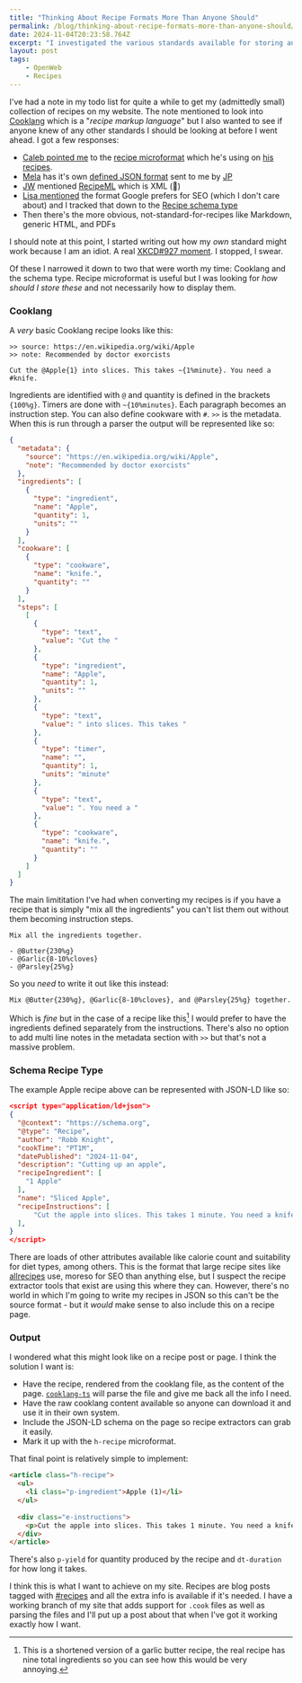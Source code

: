 ```yaml
---
title: "Thinking About Recipe Formats More Than Anyone Should"
permalink: /blog/thinking-about-recipe-formats-more-than-anyone-should/index.html
date: 2024-11-04T20:23:58.764Z
excerpt: "I investigated the various standards available for storing and presenting recipes on the web"
layout: post
tags:
    - OpenWeb
    - Recipes
---
```


I've had a note in my todo list for quite a while to get my (admittedly small) collection of recipes on my website. The note mentioned to look into [Cooklang](https://cooklang.org) which is a "_recipe markup language_" but I also wanted to see if anyone knew of any other standards I should be looking at before I went ahead. I got a few responses:

- [Caleb pointed me](https://pub.calebhearth.com/@caleb/113419235283396365) to the [recipe microformat](https://pub.calebhearth.com/@caleb/113419235283396365) which he's using on [his recipes](https://calebhearth.com/spiced-mead-cake).
- [Mela](https://mela.recipes) has it's own [defined JSON format](https://mela.recipes/fileformat/index.html) sent to me by [JP](https://hachyderm.io/@byjp/113421305181124540)
- [JW](https://social.stlouist.com/@jw/113419385141696407) mentioned [RecipeML](https://en.wikipedia.org/wiki/RecipeML) which is XML (🤮)
- [Lisa mentioned](https://writing.exchange/@medievalist/113419695154729301) the format Google prefers for SEO (which I don't care about) and I tracked that down to the [Recipe schema type](https://schema.org/Recipe)
- Then there's the more obvious, not-standard-for-recipes like Markdown, generic HTML, and PDFs

I should note at this point, I started writing out how my _own_ standard might work because I am an idiot. A real [XKCD#927 moment](https://xkcd.com/927/). I stopped, I swear.

Of these I narrowed it down to two that were worth my time: Cooklang and the schema type. Recipe microformat is useful but I was looking for _how should I store these_ and not necessarily how to display them.

### Cooklang

A _very_ basic Cooklang recipe looks like this:

```cooklang
>> source: https://en.wikipedia.org/wiki/Apple
>> note: Recommended by doctor exorcists

Cut the @Apple{1} into slices. This takes ~{1%minute}. You need a #knife.
```

Ingredients are identified with `@` and quantity is defined in the brackets `{100%g}`. Timers are done with `~{10%minutes}`. Each paragraph becomes an instruction step. You can also define cookware with `#`. `>>` is the metadata. When this is run through a parser the output will be represented like so:

```json
{
  "metadata": {
    "source": "https://en.wikipedia.org/wiki/Apple",
    "note": "Recommended by doctor exorcists"
  },
  "ingredients": [
    {
      "type": "ingredient",
      "name": "Apple",
      "quantity": 1,
      "units": ""
    }
  ],
  "cookware": [
    {
      "type": "cookware",
      "name": "knife.",
      "quantity": ""
    }
  ],
  "steps": [
    [
      {
        "type": "text",
        "value": "Cut the "
      },
      {
        "type": "ingredient",
        "name": "Apple",
        "quantity": 1,
        "units": ""
      },
      {
        "type": "text",
        "value": " into slices. This takes "
      },
      {
        "type": "timer",
        "name": "",
        "quantity": 1,
        "units": "minute"
      },
      {
        "type": "text",
        "value": ". You need a "
      },
      {
        "type": "cookware",
        "name": "knife.",
        "quantity": ""
      }
    ]
  ]
}
```

The main limititation I've had when converting my recipes is if you have a recipe that is simply "mix all the ingredients" you can't list them out without them becoming instruction steps.

```cooklang
Mix all the ingredients together.

- @Butter{230%g}
- @Garlic{8-10%cloves}
- @Parsley{25%g}
```

So you _need_ to write it out like this instead:

```cooklang
Mix @Butter{230%g}, @Garlic{8-10%cloves}, and @Parsley{25%g} together.
```

Which is _fine_ but in the case of a recipe like this[^1] I would prefer to have the ingredients defined separately from the instructions. There's also no option to add multi line notes in the metadata section with `>>` but that's not a massive problem.

### Schema Recipe Type

The example Apple recipe above can be represented with JSON-LD like so:

```json
<script type="application/ld+json">
{
  "@context": "https://schema.org",
  "@type": "Recipe",
  "author": "Robb Knight",
  "cookTime": "PT1M",
  "datePublished": "2024-11-04",
  "description": "Cutting up an apple",
  "recipeIngredient": [
    "1 Apple"
  ],
  "name": "Sliced Apple",
  "recipeInstructions": [
	  "Cut the apple into slices. This takes 1 minute. You need a knife."
  ],
}
</script>
```

There are loads of other attributes available like calorie count and suitability for diet types, among others. This is the format that large recipe sites like [allrecipes](https://www.allrecipes.com) use, moreso for SEO than anything else, but I suspect the recipe extractor tools that exist are using this where they can. However, there's no world in which I'm going to write my recipes in JSON so this can't be the source format - but it _would_ make sense to also include this on a recipe page.

### Output

I wondered what this might look like on a recipe post or page. I think the solution I want is:

- Have the recipe, rendered from the cooklang file, as the content of the page. [`cooklang-ts`](https://cooklang.github.io/cooklang-ts/) will parse the file and give me back all the info I need.
- Have the raw cooklang content available so anyone can download it and use it in their own system.
- Include the JSON-LD schema on the page so recipe extractors can grab it easily.
- Mark it up with the `h-recipe` microformat.

That final point is relatively simple to implement:

```html
<article class="h-recipe">  
  <ul>
    <li class="p-ingredient">Apple (1)</li>
  </ul>
  
  <div class="e-instructions">
    <p>Cut the apple into slices. This takes 1 minute. You need a knife.</p>
  </div>
</article>
```

There's also `p-yield` for quantity produced by the recipe and `dt-duration` for how long it takes.

I think this is what I want to achieve on my site. Recipes are blog posts tagged with [#recipes](https://rknight.me/blog/tags/recipes/) and all the extra info is available if it's needed. I have a working branch of my site that adds support for `.cook` files as well as parsing the files and I'll put up a post about that when I've got it working exactly how I want.

[^1]: This is a shortened version of a garlic butter recipe, the real recipe has nine total ingredients so you can see how this would be very annoying.